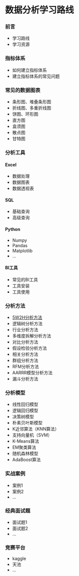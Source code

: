 # 数据分析学习路线

### 前言

- 学习路线
- 学习资源

### 指标体系

- 如何建立指标体系
- 建立指标体系的常见问题

### 常见的数据图表

- 条形图、堆叠条形图
- 折线图、多重折线图
- 饼图、环形图
- 直方图
- 盒须图
- 散点图
- 甘特图

### 分析工具

#### Excel

- 数据处理
- 数据图表
- 数据透视表

#### SQL

- 基础查询
- 高级查询

#### Python

- Numpy
- Pandas
- Matplotlib
- ...

#### BI工具

- 常见的BI工具
- 工具安装
- 工具使用

### 分析方法

- [5W2H分析方法](https://github.com/likuli/data-analysis-learning/blob/main/docs/%E5%88%86%E6%9E%90%E6%96%B9%E6%B3%95/5W2H%E5%88%86%E6%9E%90%E6%96%B9%E6%B3%95.md)
- 逻辑树分析方法
- 行业分析方法
- 多维度拆解分析方法
- 对比分析方法
- 假设检验分析方法
- 相关分析方法
- 群组分析方法
- RFM分析方法
- AARRR模型分析方法
- 漏斗分析方法

### 分析模型

- 线性回归模型
- 逻辑回归模型
- 决策树模型
- 朴素贝叶斯模型
- K近邻算法（KNN算法）
- 支持向量机（SVM）
- K-Means算法
- EM聚类算法
- 随机森林模型
- AdaBoost算法

### 实战案例

- 案例1
- 案例2
- ...

### 经典面试题

- 面试题1
- 面试题2
- ...

### 竞赛平台

- kaggle
- 天池
- ...